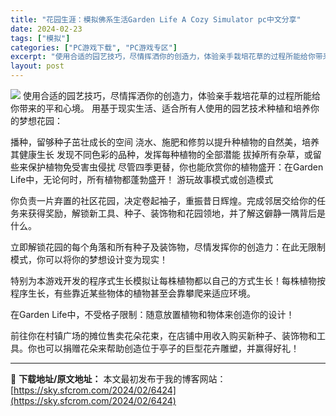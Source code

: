 ```yaml
---
title: "花园生涯：模拟佛系生活Garden Life A Cozy Simulator pc中文分享"
date: 2024-02-23
tags: ["模拟"]
categories: ["PC游戏下载", "PC游戏专区"]
excerpt: "使用合适的园艺技巧，尽情挥洒你的创造力，体验亲手栽培花草的过程所能给你带来的平和心境。 用基于现实生活、适合所有人使用的园艺技术种植和培养你的梦想花园： 播种，留够种子茁壮成长的空间 浇水、施肥和修剪以提升种植物的自然美，培养其健康生长 发现不同色彩的品种，发挥每种植物的全部潜能 拔掉所有杂草，或留&hellip;"
layout: post
---
```


<img class="game_header_image_full aligncenter" src="https://cdn.akamai.steamstatic.com/steam/apps/1915380/header_schinese.jpg?t=1708616161" />
使用合适的园艺技巧，尽情挥洒你的创造力，体验亲手栽培花草的过程所能给你带来的平和心境。
用基于现实生活、适合所有人使用的园艺技术种植和培养你的梦想花园：

播种，留够种子茁壮成长的空间
浇水、施肥和修剪以提升种植物的自然美，培养其健康生长
发现不同色彩的品种，发挥每种植物的全部潜能
拔掉所有杂草，或留些来保护植物免受害虫侵扰
尽管四季更替，你也能欣赏你的植物盛开：在Garden Life中，无论何时，所有植物都蓬勃盛开！
游玩故事模式或创造模式

你负责一片弃置的社区花园，决定卷起袖子，重振昔日辉煌。完成邻居交给你的任务来获得奖励，解锁新工具、种子、装饰物和花园领地，并了解这僻静一隅背后是什么。

立即解锁花园的每个角落和所有种子及装饰物，尽情发挥你的创造力：在此无限制模式，你可以将你的梦想设计变为现实！

特别为本游戏开发的程序式生长模拟让每株植物都以自己的方式生长！每株植物按程序生长，有些靠近某些物体的植物甚至会靠攀爬来适应环境。

在Garden Life中，不受格子限制：随意放置植物和物体来创造你的设计！

前往你在村镇广场的摊位售卖花朵花束，在店铺中用收入购买新种子、装饰物和工具。你也可以捐赠花朵来帮助创造位于亭子的巨型花卉雕塑，并赢得好礼！

---
📖 **下载地址/原文地址：** 本文最初发布于我的博客网站：[https://sky.sfcrom.com/2024/02/6424](https://sky.sfcrom.com/2024/02/6424)
